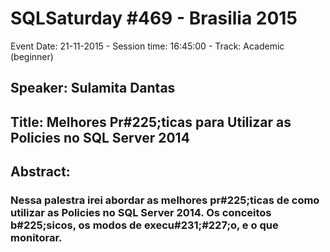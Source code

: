 # SQLSaturday #469 - Brasilia 2015
Event Date: 21-11-2015 - Session time: 16:45:00 - Track: Academic (beginner)
## Speaker: Sulamita Dantas
## Title: Melhores Pr#225;ticas para Utilizar as Policies no SQL Server 2014
## Abstract:
### Nessa palestra irei abordar as melhores pr#225;ticas de como utilizar as Policies no SQL Server 2014. Os conceitos b#225;sicos, os modos de execu#231;#227;o, e o que monitorar.
